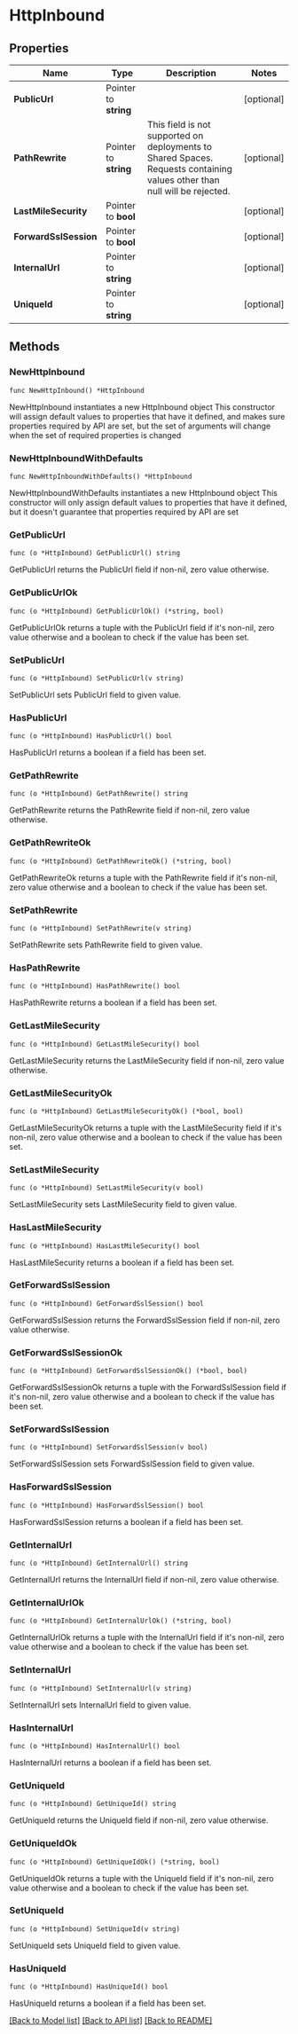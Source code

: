 # HttpInbound

## Properties

Name | Type | Description | Notes
------------ | ------------- | ------------- | -------------
**PublicUrl** | Pointer to **string** |  | [optional] 
**PathRewrite** | Pointer to **string** | This field is not supported on deployments to Shared Spaces. Requests containing values other than null will be rejected. | [optional] 
**LastMileSecurity** | Pointer to **bool** |  | [optional] 
**ForwardSslSession** | Pointer to **bool** |  | [optional] 
**InternalUrl** | Pointer to **string** |  | [optional] 
**UniqueId** | Pointer to **string** |  | [optional] 

## Methods

### NewHttpInbound

`func NewHttpInbound() *HttpInbound`

NewHttpInbound instantiates a new HttpInbound object
This constructor will assign default values to properties that have it defined,
and makes sure properties required by API are set, but the set of arguments
will change when the set of required properties is changed

### NewHttpInboundWithDefaults

`func NewHttpInboundWithDefaults() *HttpInbound`

NewHttpInboundWithDefaults instantiates a new HttpInbound object
This constructor will only assign default values to properties that have it defined,
but it doesn't guarantee that properties required by API are set

### GetPublicUrl

`func (o *HttpInbound) GetPublicUrl() string`

GetPublicUrl returns the PublicUrl field if non-nil, zero value otherwise.

### GetPublicUrlOk

`func (o *HttpInbound) GetPublicUrlOk() (*string, bool)`

GetPublicUrlOk returns a tuple with the PublicUrl field if it's non-nil, zero value otherwise
and a boolean to check if the value has been set.

### SetPublicUrl

`func (o *HttpInbound) SetPublicUrl(v string)`

SetPublicUrl sets PublicUrl field to given value.

### HasPublicUrl

`func (o *HttpInbound) HasPublicUrl() bool`

HasPublicUrl returns a boolean if a field has been set.

### GetPathRewrite

`func (o *HttpInbound) GetPathRewrite() string`

GetPathRewrite returns the PathRewrite field if non-nil, zero value otherwise.

### GetPathRewriteOk

`func (o *HttpInbound) GetPathRewriteOk() (*string, bool)`

GetPathRewriteOk returns a tuple with the PathRewrite field if it's non-nil, zero value otherwise
and a boolean to check if the value has been set.

### SetPathRewrite

`func (o *HttpInbound) SetPathRewrite(v string)`

SetPathRewrite sets PathRewrite field to given value.

### HasPathRewrite

`func (o *HttpInbound) HasPathRewrite() bool`

HasPathRewrite returns a boolean if a field has been set.

### GetLastMileSecurity

`func (o *HttpInbound) GetLastMileSecurity() bool`

GetLastMileSecurity returns the LastMileSecurity field if non-nil, zero value otherwise.

### GetLastMileSecurityOk

`func (o *HttpInbound) GetLastMileSecurityOk() (*bool, bool)`

GetLastMileSecurityOk returns a tuple with the LastMileSecurity field if it's non-nil, zero value otherwise
and a boolean to check if the value has been set.

### SetLastMileSecurity

`func (o *HttpInbound) SetLastMileSecurity(v bool)`

SetLastMileSecurity sets LastMileSecurity field to given value.

### HasLastMileSecurity

`func (o *HttpInbound) HasLastMileSecurity() bool`

HasLastMileSecurity returns a boolean if a field has been set.

### GetForwardSslSession

`func (o *HttpInbound) GetForwardSslSession() bool`

GetForwardSslSession returns the ForwardSslSession field if non-nil, zero value otherwise.

### GetForwardSslSessionOk

`func (o *HttpInbound) GetForwardSslSessionOk() (*bool, bool)`

GetForwardSslSessionOk returns a tuple with the ForwardSslSession field if it's non-nil, zero value otherwise
and a boolean to check if the value has been set.

### SetForwardSslSession

`func (o *HttpInbound) SetForwardSslSession(v bool)`

SetForwardSslSession sets ForwardSslSession field to given value.

### HasForwardSslSession

`func (o *HttpInbound) HasForwardSslSession() bool`

HasForwardSslSession returns a boolean if a field has been set.

### GetInternalUrl

`func (o *HttpInbound) GetInternalUrl() string`

GetInternalUrl returns the InternalUrl field if non-nil, zero value otherwise.

### GetInternalUrlOk

`func (o *HttpInbound) GetInternalUrlOk() (*string, bool)`

GetInternalUrlOk returns a tuple with the InternalUrl field if it's non-nil, zero value otherwise
and a boolean to check if the value has been set.

### SetInternalUrl

`func (o *HttpInbound) SetInternalUrl(v string)`

SetInternalUrl sets InternalUrl field to given value.

### HasInternalUrl

`func (o *HttpInbound) HasInternalUrl() bool`

HasInternalUrl returns a boolean if a field has been set.

### GetUniqueId

`func (o *HttpInbound) GetUniqueId() string`

GetUniqueId returns the UniqueId field if non-nil, zero value otherwise.

### GetUniqueIdOk

`func (o *HttpInbound) GetUniqueIdOk() (*string, bool)`

GetUniqueIdOk returns a tuple with the UniqueId field if it's non-nil, zero value otherwise
and a boolean to check if the value has been set.

### SetUniqueId

`func (o *HttpInbound) SetUniqueId(v string)`

SetUniqueId sets UniqueId field to given value.

### HasUniqueId

`func (o *HttpInbound) HasUniqueId() bool`

HasUniqueId returns a boolean if a field has been set.


[[Back to Model list]](../README.md#documentation-for-models) [[Back to API list]](../README.md#documentation-for-api-endpoints) [[Back to README]](../README.md)


